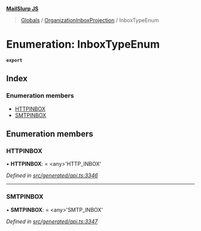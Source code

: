 **[MailSlurp JS](../README.md)**

> [Globals](../README.md) / [OrganizationInboxProjection](../modules/organizationinboxprojection.md) / InboxTypeEnum

# Enumeration: InboxTypeEnum

**`export`** 

## Index

### Enumeration members

* [HTTPINBOX](organizationinboxprojection.inboxtypeenum.md#httpinbox)
* [SMTPINBOX](organizationinboxprojection.inboxtypeenum.md#smtpinbox)

## Enumeration members

### HTTPINBOX

•  **HTTPINBOX**:  = \<any>'HTTP\_INBOX'

*Defined in [src/generated/api.ts:3346](https://github.com/mailslurp/mailslurp-client/blob/ad6aa3d/src/generated/api.ts#L3346)*

___

### SMTPINBOX

•  **SMTPINBOX**:  = \<any>'SMTP\_INBOX'

*Defined in [src/generated/api.ts:3347](https://github.com/mailslurp/mailslurp-client/blob/ad6aa3d/src/generated/api.ts#L3347)*

